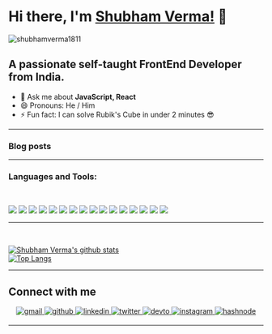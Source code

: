 # Hi there, I'm [Shubham Verma!](https://shubhamverma.me) 👋

<p align="left"> <img src="https://komarev.com/ghpvc/?username=shubhamverma1811" alt="shubhamverma1811" /> </p>

## A passionate self-taught FrontEnd Developer from India.

- 💬 Ask me about **JavaScript, React**
- 😄 Pronouns: He / Him
- ⚡ Fun fact: I can solve Rubik's Cube in under 2 minutes 😎

---

### **Blog posts**

<!-- BLOG-POST-LIST:START -->
<!-- BLOG-POST-LIST:END -->

---

### **Languages and Tools:**

<br>
<p align="left">
<img src="https://img.shields.io/badge/JavaScript-F7DF1E?style=for-the-badge&logo=javascript&logoColor=black"/>
<img src="https://img.shields.io/badge/React-20232A?style=for-the-badge&logo=react&logoColor=61DAFB"/>
<img src="https://img.shields.io/badge/Redux-593D88?style=for-the-badge&logo=redux&logoColor=white"/>
<img src="https://img.shields.io/badge/Express.js-404D59?style=for-the-badge"/>
<img src="https://img.shields.io/badge/Node.js-43853D?style=for-the-badge&logo=node.js&logoColor=white"/>
<img src="https://img.shields.io/badge/PostgreSQL-316192?style=for-the-badge&logo=postgresql&logoColor=white"/>
<img src="https://img.shields.io/badge/HTML-E34F26?style=for-the-badge&logo=html5&logoColor=white"/>
<img src="https://img.shields.io/badge/Tailwind_CSS-38B2AC?style=for-the-badge&logo=tailwind-css&logoColor=white"/>
<img src="https://img.shields.io/badge/CSS-1572B6?&style=for-the-badge&logo=css3&logoColor=white"/>
<img src="https://img.shields.io/badge/Sass-CC6699?style=for-the-badge&logo=sass&logoColor=white"/>
<img src="https://img.shields.io/badge/Markdown-000000?style=for-the-badge&logo=markdown&logoColor=white"/>
<img src="https://img.shields.io/badge/Material--UI-0081CB?style=for-the-badge&logo=material-ui&logoColor=white"/>
<img src="https://img.shields.io/badge/React_Router-CA4245?style=for-the-badge&logo=react-router&logoColor=white"/>
<img src="https://img.shields.io/badge/Python-3776AB?style=for-the-badge&logo=python&logoColor=white"/>
<img src="https://img.shields.io/badge/Netlify-00C7B7?style=for-the-badge&logo=netlify&logoColor=white"/>
<img src="https://img.shields.io/badge/Heroku-430098?style=for-the-badge&logo=heroku&logoColor=white"/>
</p>

---

<br/>

[![Shubham Verma's github stats](https://github-readme-stats.vercel.app/api?username=shubhamverma1811&theme=radical)](https://github.com/shubhamverma1811/)
<br>
[![Top Langs](https://github-readme-stats.vercel.app/api/top-langs/?username=shubhamverma1811&layout=compact&theme=radical)](https://github.com/shubhamverma1811)
<br>

---

## Connect with me

<div align="center">
<a href="mailto:hi@shubhamverma.me" target="_blank">
<img src=https://img.shields.io/badge/Gmail-D14836?style=for-the-badge&logo=gmail&logoColor=white alt=gmail style="margin-bottom: 5px;" />

</a>
<a href="https://github.com/ShubhamVerma1811" target="_blank">
<img src=https://img.shields.io/badge/github-%2324292e.svg?&style=for-the-badge&logo=github&logoColor=white alt=github style="margin-bottom: 5px;" />

</a>
<a href="https://linkedin.com/in/shubhamverma1811" target="_blank">
<img src=https://img.shields.io/badge/linkedin-%231E77B5.svg?&style=for-the-badge&logo=linkedin&logoColor=white alt=linkedin style="margin-bottom: 5px;" />
</a>
<a href="https://twitter.com/Shubham_Verma18" target="_blank">
<img src=https://img.shields.io/badge/twitter-%2300acee.svg?&style=for-the-badge&logo=twitter&logoColor=white alt=twitter style="margin-bottom: 5px;" />

</a>
<a href="https://dev.to/shubhamverma18" target="_blank">
<img src=https://img.shields.io/badge/dev.to-%2308090A.svg?&style=for-the-badge&logo=dev.to&logoColor=white alt=devto style="margin-bottom: 5px;" />

</a>

<a href="https://instagram.com/shubham.verma.me" target="_blank">
<img src=https://img.shields.io/badge/instagram-E4405F.svg?&style=for-the-badge&logo=instagram&logoColor=white alt=instagram style="margin-bottom: 5px;" />

</a>
<a href="https://blogs.shubhamverma.me" target="_blank">
<img src=https://img.shields.io/badge/Hashnode-2962FF?style=for-the-badge&logo=hashnode&logoColor=white alt=hashnode style="margin-bottom: 5px;" />

</a>
</div>

---
